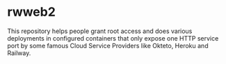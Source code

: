 # rwweb2

This repository helps people grant root access and does various deployments in configured containers that only expose one HTTP service port by some famous Cloud Service Providers like Okteto, Heroku and Railway.

